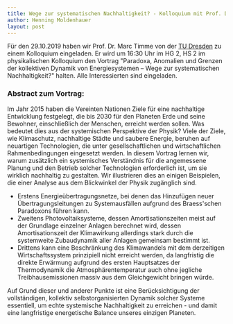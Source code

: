 ```yaml
---
title: Wege zur systematischen Nachhaltigkeit? - Kolloquium mit Prof. Dr. Marc Timme
author: Henning Moldenhauer
layout: post
---
```


Für den 29.10.2019 haben wir Prof. Dr. Marc Timme von der [TU Dresden](https://cfaed.tu-dresden.de/cfnd-staff) zu einem Kolloquium eingeladen. Er wird um 16:30 Uhr im HG 2, HS 2 im physikalischen Kolloquium den Vortrag "Paradoxa, Anomalien und Grenzen der kollektiven Dynamik von Energiesystemen – Wege zur systematischen Nachhaltigkeit?" halten. Alle Interessierten sind eingeladen.

### Abstract zum Vortrag:
Im Jahr 2015 haben die Vereinten Nationen Ziele für eine nachhaltige Entwicklung festgelegt, die bis 2030 für den Planeten Erde und seine Bewohner, einschließlich der Menschen, erreicht werden sollen. Was bedeutet dies aus der systemischen Perspektive der Physik? Viele der Ziele, wie Klimaschutz, nachhaltige Städte und saubere Energie, beruhen auf neuartigen Technologien, die unter gesellschaftlichen und wirtschaftlichen Rahmenbedingungen eingesetzt werden. In diesem Vortrag lernen wir, warum zusätzlich ein systemisches Verständnis für die angemessene Planung und den Betrieb solcher Technologien erforderlich ist, um sie wirklich nachhaltig zu gestalten. Wir illustrieren dies an einigen Beispielen, die einer Analyse aus dem Blickwinkel der Physik zugänglich sind.

- Erstens Energieübertragungsnetze, bei denen das Hinzufügen neuer Übertragungsleitungen zu Systemausfällen aufgrund des Braess'schen Paradoxons führen kann.
- Zweitens Photovoltaiksysteme, dessen Amortisationszeiten meist auf der Grundlage einzelner Anlagen berechnet wird, dessen Amortisationszeit der Klimawirkung allerdings stark durch die systemweite Zubaudynamik aller Anlagen gemeinsam bestimmt ist.
- Drittens kann eine Beschränkung des Klimawandels mit dem derzeitigen Wirtschaftssystem prinzipiell nicht erreicht werden, da langfristig die direkte Erwärmung aufgrund des ersten Hauptsatzes der Thermodynamik die Atmosphärentemperatur auch ohne jegliche Treibhausemissionen massiv aus dem Gleichgewicht bringen würde.

Auf Grund dieser und anderer Punkte ist eine Berücksichtigung der vollständigen, kollektiv selbstorganisierten Dynamik solcher Systeme essentiell, um echte systemische Nachhaltigkeit zu erreichen - und damit eine langfristige energetische Balance unseres einzigen Planeten.
